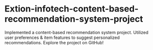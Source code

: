 # Extion-infotech-content-based-recommendation-system-project
Implemented a content-based recommendation system project. Utilized user preferences &amp; item features to suggest personalized recommendations. Explore the project on GitHub!
